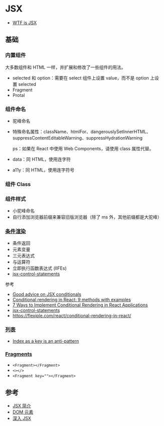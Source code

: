 # JSX

- [WTF is JSX](https://jasonformat.com/wtf-is-jsx/)

## 基础

### 内置组件

大多数组件和 HTML 一样，并扩展和修改了一些组件的用法。

- selected 和 option：需要在 select 组件上设置 value，而不是 option 上设置 selected
- Fragment
- Protal

### 组件命名

- 驼峰命名
- 特殊命名属性：className、htmlFor、dangerouslySetInnerHTML、suppressContentEditableWarning、suppressHydrationWarning

    ps：如果在 React 中使用 Web Components，请使用 class 属性代替。

- data：同 HTML，使用连字符
- a11y：同 HTML，使用连字符号

### 组件 Class

### 组件样式

- 小驼峰命名
- 自行添加浏览器前缀来兼容旧版浏览器（除了 ms 外，其他前缀都是大驼峰）

### [条件渲染](https://zh-hans.reactjs.org/docs/conditional-rendering.html)

- 条件返回
- 元素变量
- 三元表达式
- 与运算符
- 立即执行函数表达式 (IIFEs)
- [jsx-control-statements](https://github.com/AlexGilleran/jsx-control-statements)

参考

- [Good advice on JSX conditionals](https://thoughtspile.github.io/2022/01/17/jsx-conditionals/)
- [Conditional rendering in React: 9 methods with examples](https://blog.logrocket.com/conditional-rendering-in-react-c6b0e5af381e/)
- [7 Ways to Implement Conditional Rendering in React Applications](https://www.digitalocean.com/community/tutorials/7-ways-to-implement-conditional-rendering-in-react-applications)
- [jsx-control-statements](https://github.com/AlexGilleran/jsx-control-statements)
- https://flexiple.com/react/conditional-rendering-in-react/

### [列表](https://zh-hans.reactjs.org/docs/lists-and-keys.html)

- [Index as a key is an anti-pattern](https://robinpokorny.medium.com/index-as-a-key-is-an-anti-pattern-e0349aece318)

### [Fragments](https://zh-hans.reactjs.org/docs/fragments.html)

- `<Fragment></Fragment>`
- `<></>`
- `<Fragment key=""></Fragment>`


## 参考

- [JSX 简介](https://zh-hans.reactjs.org/docs/introducing-jsx.html)
- [DOM 元素](https://zh-hans.reactjs.org/docs/dom-elements.html)
- [深入 JSX](https://zh-hans.reactjs.org/docs/jsx-in-depth.html)
